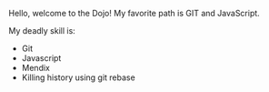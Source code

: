 Hello, welcome to the Dojo!
My favorite path is GIT and JavaScript.

My deadly skill is:
* Git
* Javascript 
* Mendix
* Killing history using git rebase
